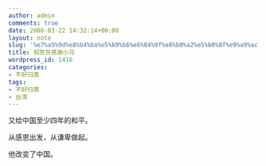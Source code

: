 ```yaml
---
author: admin
comments: true
date: 2008-03-22 14:32:14+00:00
layout: note
slug: '%e7%a5%9d%e8%b4%ba%e5%b9%b6%e6%84%9f%e8%b0%a2%e5%b0%8f%e9%a9%ac'
title: 祝贺并感谢小马
wordpress_id: 1416
categories:
- 不好归类
tags:
- 不好归类
- 台湾
---
```


又给中国至少四年的和平。

从感恩出发，从谦卑做起。

他改变了中国。
